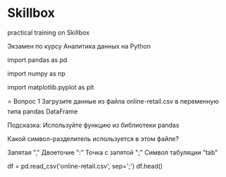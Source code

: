 # Skillbox
practical training on Skillbox

Экзамен по курсу Аналитика данных на Python

import pandas as pd

import numpy as np

import matplotlib.pyplot as plt

⭐️ Вопрос 1 Загрузите данные из файла online-retail.csv в переменную типа pandas DataFrame

Подсказка: Используйте функцию из библиотеки pandas

Какой символ-разделитель используется в этом файле?

Запятая "," Двоеточие ":" Точка с запятой ";" Символ табуляции "tab"

df = pd.read_csv('online-retail.csv', sep=';')
df.head()
